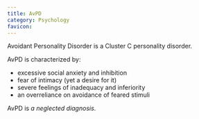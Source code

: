 ```yaml
---
title: AvPD
category: Psychology
favicon: 
---
```


Avoidant Personality Disorder is a Cluster C personality disorder.

AvPD is characterized by:
- excessive social anxiety and inhibition
- fear of intimacy (yet a desire for it)
- severe feelings of inadequacy and inferiority
- an overreliance on avoidance of feared stimuli

AvPD is *a neglected diagnosis*.
